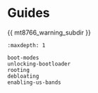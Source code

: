 # Guides

{{ mt8766_warning_subdir }}

```{toctree}
:maxdepth: 1

boot-modes
unlocking-bootloader
rooting
debloating
enabling-us-bands
```

